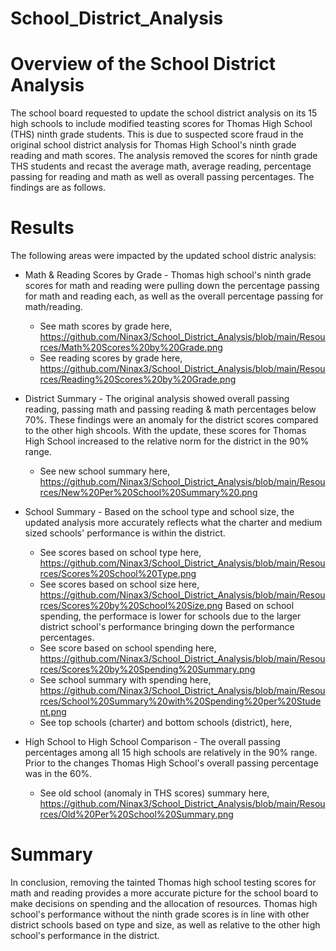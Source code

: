 # School_District_Analysis
# Overview of the School District Analysis

The school board requested to update the school district analysis on its 15 high schools to include modified teasting scores for Thomas High School (THS) ninth grade students. This is due to suspected score fraud in the original school district analysis for Thomas High School's ninth grade reading and math scores. The analysis removed the scores for ninth grade THS students and recast the average math, average reading, percentage passing for reading and math as well as overall passing percentages. The findings are as follows.

# Results

The following areas were impacted by the updated school distric analysis:
- Math & Reading Scores by Grade -
  Thomas high school's ninth grade scores for math and reading were pulling down the percentage passing for math and reading each, as well as the overall percentage passing for math/reading. 
  - See math scores by grade here, https://github.com/Ninax3/School_District_Analysis/blob/main/Resources/Math%20Scores%20by%20Grade.png
  - See reading scores by grade here, https://github.com/Ninax3/School_District_Analysis/blob/main/Resources/Reading%20Scores%20by%20Grade.png

- District Summary -
The original analysis showed overall passing reading, passing math and passing reading & math percentages below 70%. These findings were an anomaly for the district scores compared to the other high shcools. With the update, these scores for Thomas High School increased to the relative norm for the district in the 90% range. 
  - See new school summary here, https://github.com/Ninax3/School_District_Analysis/blob/main/Resources/New%20Per%20School%20Summary%20.png

- School Summary -
Based on the school type and school size, the updated analysis more accurately reflects what the charter and medium sized schools' performance is within the district. 
  - See scores based on school type here, https://github.com/Ninax3/School_District_Analysis/blob/main/Resources/Scores%20School%20Type.png
  - See scores based on school size here, https://github.com/Ninax3/School_District_Analysis/blob/main/Resources/Scores%20by%20School%20Size.png 
Based on school spending, the performace is lower for schools due to the larger district school's performance bringing down the performance percentages.  
  - See score based on school spending here, https://github.com/Ninax3/School_District_Analysis/blob/main/Resources/Scores%20by%20Spending%20Summary.png
  - See school summary with spending here, https://github.com/Ninax3/School_District_Analysis/blob/main/Resources/School%20Summary%20with%20Spending%20per%20Student.png
  - See top schools (charter) and bottom schools (district), here,

- High School to High School Comparison -
The overall passing percentages among all 15 high schools are relatively in the 90% range. Prior to the changes Thomas High School's overall passing percentage was in the 60%. 
    - See old school (anomaly in THS scores) summary here,    https://github.com/Ninax3/School_District_Analysis/blob/main/Resources/Old%20Per%20School%20Summary.png 


# Summary

In conclusion, removing the tainted Thomas high school testing scores for math and reading provides a more accurate picture for the school board to make decisions on spending and the allocation of resources. Thomas high school's performance without the ninth grade scores is in line with other district schools based on type and size, as well as relative to the other high school's performance in the district. 
